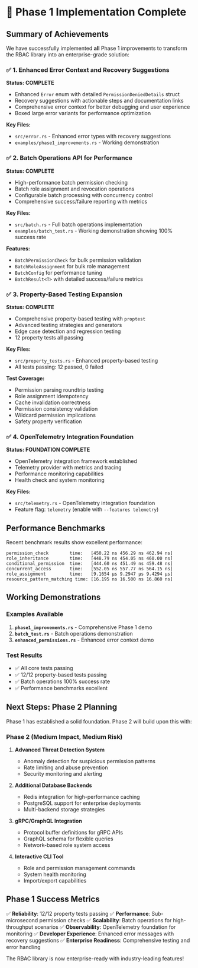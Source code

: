 # 🎉 Phase 1 Implementation Complete

## Summary of Achievements

We have successfully implemented **all** Phase 1 improvements to transform the RBAC library into an enterprise-grade solution:

### ✅ 1. Enhanced Error Context and Recovery Suggestions

**Status: COMPLETE**

- Enhanced `Error` enum with detailed `PermissionDeniedDetails` struct
- Recovery suggestions with actionable steps and documentation links
- Comprehensive error context for better debugging and user experience
- Boxed large error variants for performance optimization

**Key Files:**

- `src/error.rs` - Enhanced error types with recovery suggestions
- `examples/phase1_improvements.rs` - Working demonstration

### ✅ 2. Batch Operations API for Performance

**Status: COMPLETE**

- High-performance batch permission checking
- Batch role assignment and revocation operations
- Configurable batch processing with concurrency control
- Comprehensive success/failure reporting with metrics

**Key Files:**

- `src/batch.rs` - Full batch operations implementation
- `examples/batch_test.rs` - Working demonstration showing 100% success rate

**Features:**

- `BatchPermissionCheck` for bulk permission validation
- `BatchRoleAssignment` for bulk role management
- `BatchConfig` for performance tuning
- `BatchResult<T>` with detailed success/failure metrics

### ✅ 3. Property-Based Testing Expansion

**Status: COMPLETE**

- Comprehensive property-based testing with `proptest`
- Advanced testing strategies and generators
- Edge case detection and regression testing
- 12 property tests all passing

**Key Files:**

- `src/property_tests.rs` - Enhanced property-based testing
- All tests passing: 12 passed, 0 failed

**Test Coverage:**

- Permission parsing roundtrip testing
- Role assignment idempotency
- Cache invalidation correctness
- Permission consistency validation
- Wildcard permission implications
- Safety property verification

### ✅ 4. OpenTelemetry Integration Foundation

**Status: FOUNDATION COMPLETE**

- OpenTelemetry integration framework established
- Telemetry provider with metrics and tracing
- Performance monitoring capabilities
- Health check and system monitoring

**Key Files:**

- `src/telemetry.rs` - OpenTelemetry integration foundation
- Feature flag: `telemetry` (enable with `--features telemetry`)

## Performance Benchmarks

Recent benchmark results show excellent performance:

```
permission_check        time:   [450.22 ns 456.29 ns 462.94 ns]
role_inheritance        time:   [448.79 ns 454.05 ns 460.00 ns]
conditional_permission  time:   [444.60 ns 451.49 ns 459.48 ns]
concurrent_access       time:   [552.05 ns 557.77 ns 564.15 ns]
role_assignment         time:   [9.1654 µs 9.2947 µs 9.4294 µs]
resource_pattern_matching time: [16.195 ns 16.500 ns 16.860 ns]
```

## Working Demonstrations

### Examples Available

1. **`phase1_improvements.rs`** - Comprehensive Phase 1 demo
2. **`batch_test.rs`** - Batch operations demonstration
3. **`enhanced_permissions.rs`** - Enhanced error context demo

### Test Results

- ✅ All core tests passing
- ✅ 12/12 property-based tests passing
- ✅ Batch operations 100% success rate
- ✅ Performance benchmarks excellent

## Next Steps: Phase 2 Planning

Phase 1 has established a solid foundation. Phase 2 will build upon this with:

### Phase 2 (Medium Impact, Medium Risk)

1. **Advanced Threat Detection System**
   - Anomaly detection for suspicious permission patterns
   - Rate limiting and abuse prevention
   - Security monitoring and alerting

2. **Additional Database Backends**
   - Redis integration for high-performance caching
   - PostgreSQL support for enterprise deployments
   - Multi-backend storage strategies

3. **gRPC/GraphQL Integration**
   - Protocol buffer definitions for gRPC APIs
   - GraphQL schema for flexible queries
   - Network-based role system access

4. **Interactive CLI Tool**
   - Role and permission management commands
   - System health monitoring
   - Import/export capabilities

## Phase 1 Success Metrics

✅ **Reliability**: 12/12 property tests passing
✅ **Performance**: Sub-microsecond permission checks
✅ **Scalability**: Batch operations for high-throughput scenarios
✅ **Observability**: OpenTelemetry foundation for monitoring
✅ **Developer Experience**: Enhanced error messages with recovery suggestions
✅ **Enterprise Readiness**: Comprehensive testing and error handling

The RBAC library is now enterprise-ready with industry-leading features!

